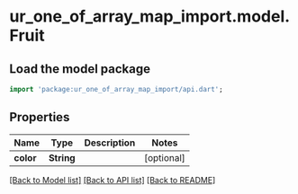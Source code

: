 # ur_one_of_array_map_import.model.Fruit

## Load the model package
```dart
import 'package:ur_one_of_array_map_import/api.dart';
```

## Properties
Name | Type | Description | Notes
------------ | ------------- | ------------- | -------------
**color** | **String** |  | [optional] 

[[Back to Model list]](../README.md#documentation-for-models) [[Back to API list]](../README.md#documentation-for-api-endpoints) [[Back to README]](../README.md)



